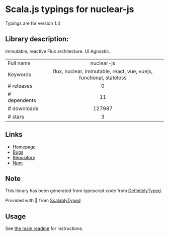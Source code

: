 
# Scala.js typings for nuclear-js

Typings are for version 1.4

## Library description:
Immutable, reactive Flux architecture. UI Agnostic.

|                    |                 |
| ------------------ | :-------------: |
| Full name          | nuclear-js |
| Keywords           | flux, nuclear, immutable, react, vue, vuejs, functional, stateless |
| # releases         | 0 |
| # dependents       | 11 |
| # downloads        | 127987 |
| # stars            | 3 |

## Links
- [Homepage](https://github.com/optimizely/nuclear-js)
- [Bugs](https://github.com/optimizely/nuclear-js/issues)
- [Repository](https://github.com/optimizely/nuclear-js)
- [Npm](https://www.npmjs.com/package/nuclear-js)
    


## Note
This library has been generated from typescript code from [DefinitelyTyped](https://definitelytyped.org).

Provided with :purple_heart: from [ScalablyTyped](https://github.com/oyvindberg/ScalablyTyped)

## Usage
See [the main readme](../../readme.md) for instructions.


